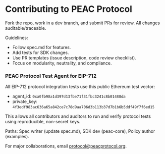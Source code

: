 # Contributing to PEAC Protocol

Fork the repo, work in a dev branch, and submit PRs for review. All changes auditable/traceable.

Guidelines:
- Follow spec.md for features.
- Add tests for SDK changes.
- Use PR templates (issue description, code review checklist).
- Focus on modularity, neutrality, and compliance.

### PEAC Protocol Test Agent for EIP-712

All EIP-712 protocol integration tests use this public Ethereum test vector:
- agent_id: `0xa0fb98a1d397d13fbe71f31fbc3241c8b01488da`
- private_key: `4f3edf983ac636a65a842ce7c78d9aa706d3b113b37d7b1b6b5ddf49f7f6ed15`

This allows all contributors and auditors to run and verify protocol tests using reproducible, non-secret keys.


Paths: Spec writer (update spec.md), SDK dev (peac-core), Policy author (examples).

For major collaborations, email protocol@peacprotocol.org.
